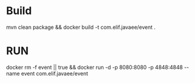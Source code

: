 # Build
mvn clean package && docker build -t com.elif.javaee/event .

# RUN

docker rm -f event || true && docker run -d -p 8080:8080 -p 4848:4848 --name event com.elif.javaee/event 